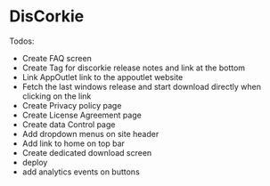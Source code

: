 # DisCorkie
Todos:
- Create FAQ screen
- Create Tag for discorkie release notes and link at the bottom
- Link AppOutlet link to the appoutlet website
- Fetch the last windows release and start download directly when clicking on the link
- Create Privacy policy page
- Create License Agreement page
- Create data Control page
- Add dropdown menus on site header
- Add link to home on top bar
- Create dedicated download screen
- deploy
- add analytics events on buttons
